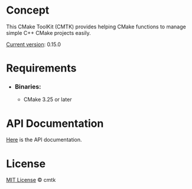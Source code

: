 # Concept

This CMake ToolKit (CMTK) provides helping CMake functions to manage simple C++ CMake projects easily.

<u>Current version</u>: <!--cmtk-version-->0.15.0<!--/cmtk-version-->

# Requirements
- ### Binaries:

  - CMake 3.25 or later

# API Documentation

[Here](./doc/API.md) is the API documentation.

# License

[MIT License](./LICENSE.md) © cmtk
